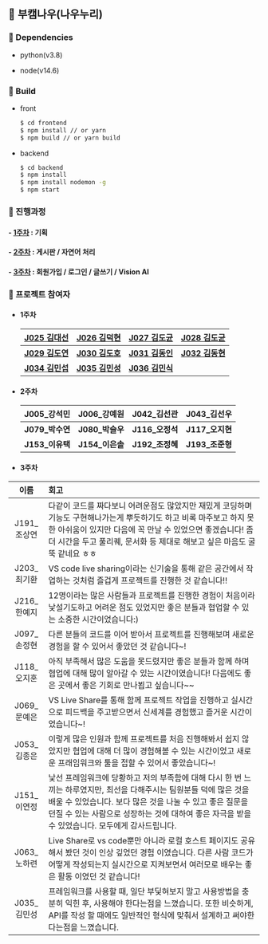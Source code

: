 ## :two_men_holding_hands: ​부캠나우(나우누리)

### :runner: Dependencies

- python(v3.8)

- node(v14.6)

  

### :office: Build


- front

  ``` bash
  $ cd frontend
  $ npm install // or yarn
  $ npm build // or yarn build
  ```
  

- backend

    ``` bash
    $ cd backend
    $ npm install
    $ npm install nodemon -g
    $ npm start
    ```




### 📑 진행과정

#### 	- [1주차](./1주차.md) : 기획

#### 	- [2주차](./2주차.md) : 게시판 / 자연어 처리

#### 	- [3주차](./3주차.md) : 회원가입 / 로그인 / 글쓰기 / Vision AI

### :triangular_flag_on_post: 프로젝트 참여자
- #### 1주차
  
  | [**J025 김대선**](https://github.com/kimdaeseon) | [**J026 김덕현**](https://github.com/Kim-deokhyeon)  |   [**J027 김도균**](https://github.com/kdogyun)   | [**J028 김도균**](https://github.com/thesulks) |
  | :----------------------------------------------: | :--------------------------------------------------: | :-----------------------------------------------: | :--------------------------------------------: |
  | [**J029 김도연**](https://github.com/do02reen24) |     [**J030 김도호**](https://github.com/Do-ho)      | [**J031 김동인**](https://github.com/dannydongin) | [**J032 김동현**](https://github.com/dooking)  |
  |  [**J034 김민섭**](https://github.com/msmk530)   | [**J035 김민성**](https://github.com/Front-line-dev) |   [**J036 김민식**](https://github.com/zmrdltl)   |                                                |

- #### 2주차

  | **J005_강석민** | **J006_강예원** | **J042_김선관** | **J043_김선우** |
  | :-------------: | :-------------: | :-------------: | :-------------: |
  | **J079_박수연** | **J080_박슬우** | **J116_오정석** | **J117_오지현** |
  | **J153_이유택** | **J154_이은솔** | **J192_조정혜** | **J193_조준형** |


- #### 3주차
|이름 | 회고 |
| :-------------: | :------------- |
J191_조상연 | 다같이 코드를 짜다보니 어려운점도 많았지만 재밌게 코딩하며 기능도 구현해나가는게 뿌듯하기도 하고 비록 마주보고 하지 못한 아쉬움이 있지만 다음에 꼭 만날 수 있었으면 좋겠습니다! 좀 더 시간을 두고 풀리퀘, 문서화 등 제대로 해보고 싶은 마음도 굴뚝 같네요 ㅎㅎ |
J203_최기환 | VS code live sharing이라는 신기술을 통해 같은 공간에서 작업하는 것처럼 즐겁게 프로젝트를 진행한 것 같습니다!!|
J216_한예지 | 12명이라는 많은 사람들과 프로젝트를 진행한 경험이 처음이라 낯설기도하고 어려운 점도 있었지만 좋은 분들과 협업할 수 있는 소중한 시간이었습니다:)|
J097_손정현 | 다른 분들의 코드를 이어 받아서 프로젝트를 진행해보며 새로운 경험을 할 수 있어서 좋았던 것 같습니다~!|
J118_오지훈 | 아직 부족해서 많은 도움을 못드렸지만 좋은 분들과 함께 하며 협업에 대해 많이 알아갈 수 있는 시간이였습니다! 다음에도 좋은 곳에서 좋은 기회로 만나뵙고 싶습니다~~ |
J069_문예은 | VS Live Share를 통해 함께 프로젝트 작업을 진행하고 실시간으로 피드백을 주고받으면서 신세계를 경험했고 즐거운 시간이었습니다~!|
J053_김종은 | 이렇게 많은 인원과 함께 프로젝트를 처음 진행해봐서 쉽지 않았지만 협업에 대해 더 많이 경험해볼 수 있는 시간이었고 새로운 프래임워크와 툴을 접할 수 있어서 좋았습니다~!|
J151_이연정 | 낯선 프레임워크에 당황하고 저의 부족함에 대해 다시 한 번 느끼는 하루였지만, 최선을 다해주시는 팀원분들 덕에 많은 것을 배울 수 있었습니다. 보다 많은 것을 나눌 수 있고 좋은 질문을 던질 수 있는 사람으로 성장하는 것에 대하여 좋은 자극을 받을 수 있었습니다. 모두에게 감사드립니다.|
J063_노하련 | Live Share로 vs code뿐만 아니라 로컬 호스트 페이지도 공유해서 봤던 것이 인상 깊었던 경험 이였습니다. 다른 사람 코드가 어떻게 작성되는지 실시간으로 지켜보면서 여러모로 배우는 좋은 활동 이였던 것 같습니다!|
J035_김민성 | 프레임워크를 사용할 때, 일단 부딫혀보지 말고 사용방법을 충분히 익힌 후, 사용해야 한다는점을 느꼈습니다. 또한 비슷하게, API를 작성 할 때에도 일반적인 형식에 맞춰서 설계하고 써야한다는점을 느꼈습니다.|

